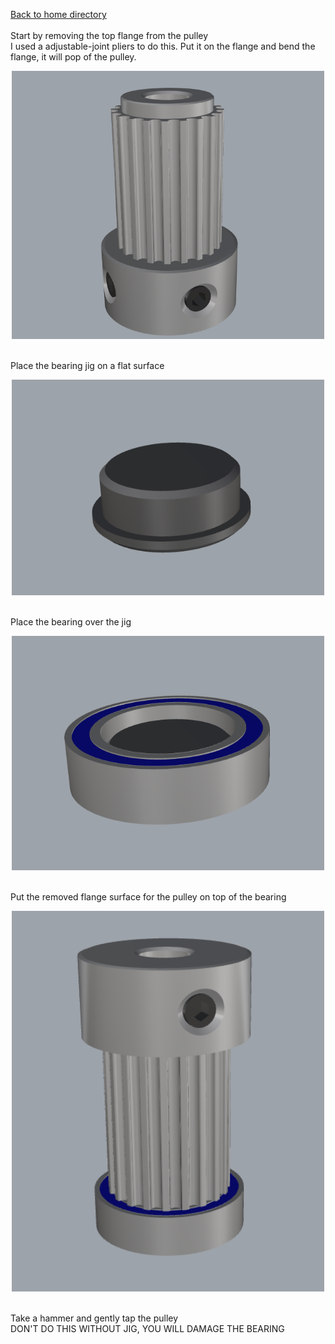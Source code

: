 <a href="../readme.md">Back to home directory</a><br>
<br>
Start by removing the top flange from the pulley <br>
I used a adjustable-joint pliers to do this. Put it on the flange and bend the flange, it will pop of the pulley. <br>
<p align="center"><img width="500" src="remove%20flange.png"></p>
<br>
Place the bearing jig on a flat surface <br>
<p align="center"><img width="500" src="jig.png"></p>
<br>
Place the bearing over the jig <br>
<p align="center"><img width="500" src="bearing_over_jig.png"></p>
<br>
Put the removed flange surface for the pulley on top of the bearing <br>
<p align="center"><img width="500" src="pulley_on_bearing.png"></p>
<br>
Take a hammer and gently tap the pulley <br>
DON'T DO THIS WITHOUT JIG, YOU WILL DAMAGE THE BEARING <br.
